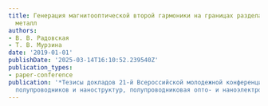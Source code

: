 ```yaml
---
title: Генерация магнитооптической второй гармоники на границах раздела ферромагненик/тяжёлый
  металл
authors:
- В. В. Радовская
- Т. В. Мурзина
date: '2019-01-01'
publishDate: '2025-03-14T16:10:52.239540Z'
publication_types:
- paper-conference
publication: '*Тезисы докладов 21-й Всероссийской молодежной конференции dqФизика
  полупроводников и наноструктур, полупроводниковая опто- и наноэлектроникаdq*'
---
```


